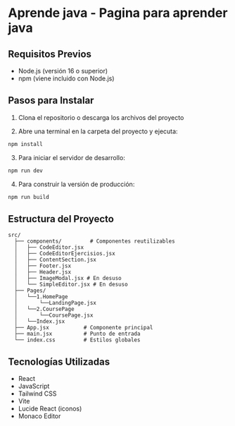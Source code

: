 # Aprende java - Pagina para aprender java

## Requisitos Previos

- Node.js (versión 16 o superior)
- npm (viene incluido con Node.js)

## Pasos para Instalar

1. Clona el repositorio o descarga los archivos del proyecto

2. Abre una terminal en la carpeta del proyecto y ejecuta:

```bash
npm install
```

3. Para iniciar el servidor de desarrollo:

```bash
npm run dev
```

4. Para construir la versión de producción:

```bash
npm run build
```

## Estructura del Proyecto

```
src/
  ├── components/         # Componentes reutilizables
  │   ├── CodeEditor.jsx
  │   ├── CodeEditorEjercisios.jsx
  │   ├── ContentSection.jsx
  │   ├── Footer.jsx
  │   ├── Header.jsx
  │   ├── ImageModal.jsx # En desuso
  │   └── SimpleEditor.jsx # En desuso
  ├── Pages/
  │   └──1.HomePage
  │       └──LandingPage.jsx
  │   └──2.CoursePage
  │       └──CoursePage.jsx
  │   └──Index.jsx
  ├── App.jsx           # Componente principal
  ├── main.jsx          # Punto de entrada
  └── index.css         # Estilos globales
```

## Tecnologías Utilizadas

- React
- JavaScript
- Tailwind CSS
- Vite
- Lucide React (iconos)
- Monaco Editor
